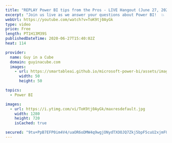 ```yaml
---
title: "REPLAY Power BI tips from the Pros - LIVE Hangout (June 27, 2020)"
excerpt: "Join us live as we answer your questions about Power BI!  💥 30 minutes: Open Q&A (Public) 💥 Then... Members Only Chat (Public can watch & Super Chat for Questions)  📢 RULES FOR Q&A: 📢  👉 Put a \"Q:\" in front of your comment to help us identify questions! 👉 Super chats take priority 👉 Do NOT re-post"
webUrl: https://youtube.com/watch?v=ToK9tj0AyGk
type: video
price: Free
length: PT1H13M39S
publishedDateTime: 2020-06-27T15:40:02Z
heat: 114

provider:
  name: Guy in a Cube
  domain: guyinacube.com
  images:
    - url: https://smartableai.github.io/microsoft-power-bi/assets/images/organizations/guyinacube.com-50x50.jpg
      width: 50
      height: 50

topics:
  - Power BI

images:
  - url: https://i.ytimg.com/vi/ToK9tj0AyGk/maxresdefault.jpg
    width: 1280
    height: 720
    isCached: true

secured: "9tu+PpB7EFP0im4V4/uaOR6oDMW4q9wgjONydTXOOJQ7Zkj5bpF5cuU2xjmFUNIbk1yC2yRhvMTaEtJAwsEqpzK2LPeH3xaaaYqxDBqtbNHPPDd5uSu2c63a3UTOJbA0O9pqkED4df0aHaGSiGilJok1ShbfUnJNfHw3EVsOiv2Lk77tbnpni4wPw+jB4vAtvv0PeohleqpIX1PAy7RHIkkOuS8avya5UolWkL43gAdzyPYXcujMrOfUuWu5Z5kFDCoduvkvPKZ4FCt5+q0QD0AMeNL8pe9gy7QhJDWLWDemC2Ke4gNWi+ofkvXo9GvUuM30I7AZdL82lplNXhF/mi6mM7GOZROd6XUYTqsqrsCpITH9WHhYeenSCJdtih30;TmPfke3cf8WPqIypWotnGA=="
---
```


